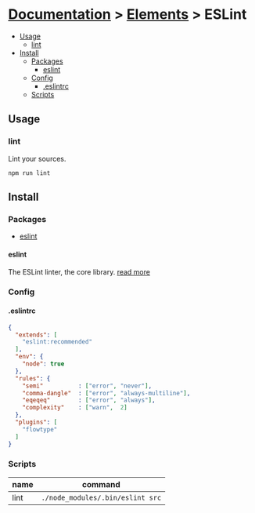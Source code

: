 # [Documentation](../README.md) > [Elements](README.md) > ESLint

+ [Usage](#usage)
    + [lint](#lint)
+ [Install](#install)
    + [Packages](#packages)
        + [eslint](#eslint)
    + [Config](#config)
        + [.eslintrc](#eslintrc)
    + [Scripts](#scripts)

## Usage

### lint

Lint your sources.

```
npm run lint
```

## Install

### Packages

+ [eslint](#eslint)

#### eslint

The ESLint linter, the core library. [read more](http://eslint.org/docs/about/)

### Config

#### .eslintrc

```json
{
  "extends": [
    "eslint:recommended"
  ],
  "env": {
    "node": true
  },
  "rules": {
    "semi"          : ["error", "never"],
    "comma-dangle"  : ["error", "always-multiline"],
    "eqeqeq"        : ["error", "always"],
    "complexity"    : ["warn",  2]
  },
  "plugins": [
    "flowtype"
  ]
}
```

### Scripts

| name        | command                           |
|-------------|-----------------------------------|
| lint        | `./node_modules/.bin/eslint src`  |
